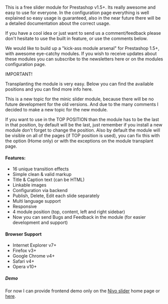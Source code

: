 This is a free slider module for Prestashop v1.5+. Its really awesome and easy to use for everyone. In the configuration page everything is well explained so easy usage is guaranteed, also in the near future there will be a detailed documentation about the correct usage. 

If you have a cool idea or just want to send us a comment/feedback please don't hesitate to use the built in feature, or use the comments below.

We would like to build up a "kick-ass module arsenal" for Prestashop 1.5+, with awesome eye-catchy modules. If you wish to receive updates about these modules you can subscribe to the newsletters here or on the modules configuration page.

IMPORTANT!

Transplanting the module is very easy. Below you can find the available positions and you can find more info here.

This is a new topic for the minic slider module, because there will be no future development for the old versions. And due to the many comments I decided to make a new topic for the new module.

If you want to use in the TOP POSITION than the module has to be the last in that position, by default will be the last, just remember if you install a new module don't forget to change the position. Also by default the module will be visible on all of the pages (if TOP position is used), you can fix this with the option (Home only) or with the exceptions on the module transplant page.

<h4>Features:</h4>
<ul>
<li>16 unique transition effects</li>
<li>Simple clean & valid markup</li>
<li>Title & Caption text (can be HTML)</li>
<li>Linkable images</li>
<li>Configuration via backend</li>
<li>Publish, Delete, Edit each slide separately</li>
<li>Multi language support</li>
<li>Responsive</li>
<li>4 module position (top, content, left and right sidebar)</li>
<li>Now you can send Bugs and Feedback in the module (for easier development and support)</li>
</ul>

<h4>Browser Support</h4>
<ul>
<li>Internet Explorer v7+</li>
<li>Firefox v3+</li>
<li>Google Chrome v4+</li>
<li>Safari v4+</li>
<li>Opera v10+</li>
</ul>
<h5>Demo</h5>
For now I can provide frontend demo only on the <a href="http://dev7studios.com/nivo-slider/" target="_blank">Nivo slider</a> home page or <a  href="http://module.minic.ro" target="_blank">here</a>.
